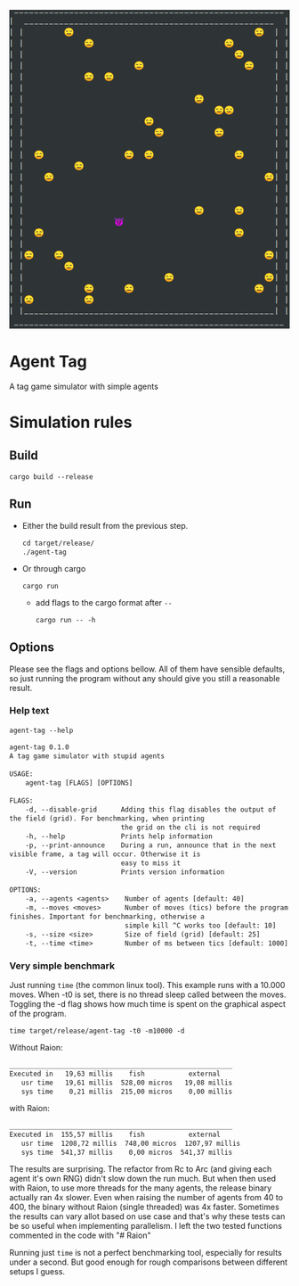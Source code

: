 <p align="center">
    <img src="assets/logo.png" />
</p>

# Agent Tag

A tag game simulator with simple agents

# Simulation rules



## Build

``` shell
cargo build --release
```

## Run

- Either the build result from the previous step.

    ``` shell
    cd target/release/
    ./agent-tag
    ```

- Or through cargo

    ``` shell
    cargo run
    ```

  - add flags to the cargo format after `--`

    ``` shell
    cargo run -- -h
    ```

## Options

Please see the flags and options bellow. All of them have sensible defaults, so just running the program without any should give you still a reasonable result.

### Help text

``` shell
agent-tag --help
```

``` output
agent-tag 0.1.0
A tag game simulator with stupid agents

USAGE:
    agent-tag [FLAGS] [OPTIONS]

FLAGS:
    -d, --disable-grid      Adding this flag disables the output of the field (grid). For benchmarking, when printing
                            the grid on the cli is not required
    -h, --help              Prints help information
    -p, --print-announce    During a run, announce that in the next visible frame, a tag will occur. Otherwise it is
                            easy to miss it
    -V, --version           Prints version information

OPTIONS:
    -a, --agents <agents>    Number of agents [default: 40]
    -m, --moves <moves>      Number of moves (tics) before the program finishes. Important for benchmarking, otherwise a
                             simple kill ^C works too [default: 10]
    -s, --size <size>        Size of field (grid) [default: 25]
    -t, --time <time>        Number of ms between tics [default: 1000]

```

### Very simple benchmark

Just running `time` (the common linux tool). This example runs with a 10.000 moves. When -t0 is set, there is no thread sleep called between the moves. Toggling the -d flag shows how much time is spent on the graphical aspect of the program.

``` shell
time target/release/agent-tag -t0 -m10000 -d

```

Without Raion:

``` output
________________________________________________________
Executed in   19,63 millis    fish           external 
   usr time   19,61 millis  528,00 micros   19,08 millis 
   sys time    0,21 millis  215,00 micros    0,00 millis 
```

with Raion:

``` output
________________________________________________________
Executed in  155,57 millis    fish           external 
   usr time  1208,72 millis  748,00 micros  1207,97 millis 
   sys time  541,37 millis    0,00 micros  541,37 millis 

```

The results are surprising. The refactor from Rc to Arc (and giving each agent it's own RNG) didn't slow down the run much. But when then used with Raion, to use more threads for the many agents, the release binary actually ran 4x slower. Even when raising the number of agents from 40 to 400, the binary without Raion (single threaded) was 4x faster.
Sometimes the results can vary allot based on use case and that's why these tests can be so useful when implementing parallelism. I left the two tested functions commented in the code with "# Raion"

Running just `time` is not a perfect benchmarking tool, especially for results under a second. But good enough for rough comparisons between different setups I guess.
